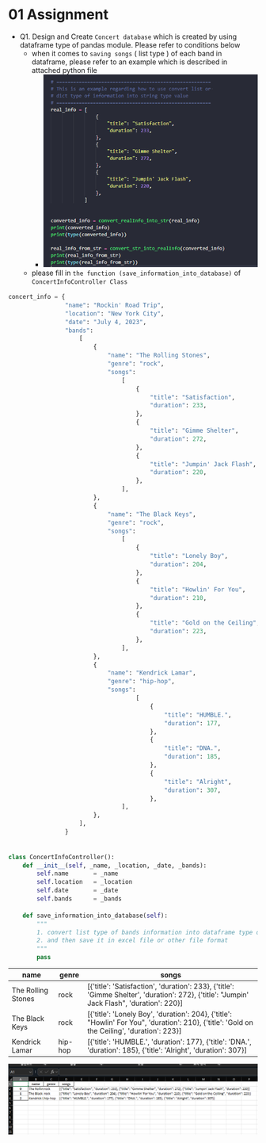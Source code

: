 # 01 Assignment

- Q1. Design and Create `Concert database` which is created by using dataframe type of pandas module. Please refer to conditions below
    - when it comes to `saving songs` ( list type ) of each band in dataframe, please refer to an example which is described in attached python file
        - ![code01](../resource/01_assignment_example01.png)
    - please fill in `the function (save_information_into_database)` of `ConcertInfoController Class`
    
```python
concert_info = {
                "name": "Rockin' Road Trip",
                "location": "New York City",
                "date": "July 4, 2023",
                "bands":
                    [
                        {
                            "name": "The Rolling Stones",
                            "genre": "rock",
                            "songs":
                                [
                                    {
                                        "title": "Satisfaction",
                                        "duration": 233,
                                    },
                                    {
                                        "title": "Gimme Shelter",
                                        "duration": 272,
                                    },
                                    {
                                        "title": "Jumpin' Jack Flash",
                                        "duration": 220,
                                    },
                                ],
                        },
                        {
                            "name": "The Black Keys",
                            "genre": "rock",
                            "songs":
                                [
                                    {
                                        "title": "Lonely Boy",
                                        "duration": 204,
                                    },
                                    {
                                        "title": "Howlin' For You",
                                        "duration": 210,
                                    },
                                    {
                                        "title": "Gold on the Ceiling",
                                        "duration": 223,
                                    },
                                ],
                        },
                        {
                            "name": "Kendrick Lamar",
                            "genre": "hip-hop",
                            "songs":
                                    [
                                        {
                                            "title": "HUMBLE.",
                                            "duration": 177,
                                        },
                                        {
                                            "title": "DNA.",
                                            "duration": 185,
                                        },
                                        {
                                            "title": "Alright",
                                            "duration": 307,
                                        },
                                ],
                        },
                    ],
                }


class ConcertInfoController():
    def __init__(self, _name, _location, _date, _bands):
        self.name       = _name
        self.location   = _location
        self.date       = _date
        self.bands      = _bands

    def save_information_into_database(self):
        """
        1. convert list type of bands information into dataframe type of bands information
        2. and then save it in excel file or other file format
        """
        pass

```

| name | genre | songs |
| ---- | ----- | ----- |
| The Rolling Stones | rock | [{'title': 'Satisfaction', 'duration': 233}, {'title': 'Gimme Shelter', 'duration': 272}, {'title': "Jumpin' Jack Flash", 'duration': 220}] |
| The Black Keys | rock | [{'title': 'Lonely Boy', 'duration': 204}, {'title': "Howlin' For You", 'duration': 210}, {'title': 'Gold on the Ceiling', 'duration': 223}] | 
| Kendrick Lamar | hip-hop | [{'title': 'HUMBLE.', 'duration': 177}, {'title': 'DNA.', 'duration': 185}, {'title': 'Alright', 'duration': 307}] |

![table_img](../resource/01_assignment_table.png)
